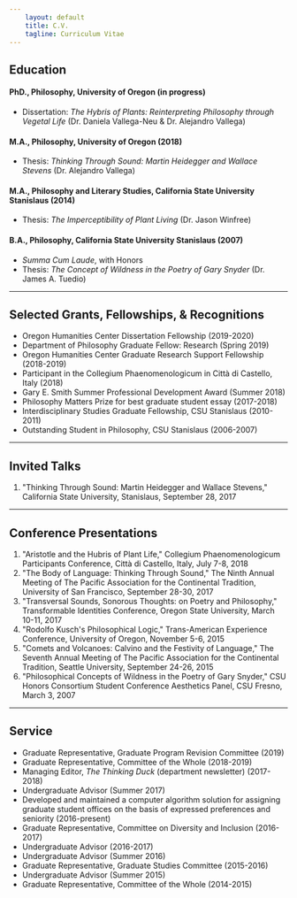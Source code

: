 ```yaml
---
    layout: default
    title: C.V.
    tagline: Curriculum Vitae
---
```


## Education

#### PhD., Philosophy, University of Oregon (in progress)
- Dissertation: *The Hybris of Plants: Reinterpreting Philosophy through Vegetal Life* (Dr. Daniela Vallega-Neu & Dr. Alejandro Vallega)

#### M.A., Philosophy, University of Oregon (2018)
- Thesis: *Thinking Through Sound: Martin Heidegger and Wallace Stevens* (Dr. Alejandro Vallega)

#### M.A., Philosophy and Literary Studies, California State University Stanislaus (2014)
- Thesis: *The Imperceptibility of Plant Living* (Dr. Jason Winfree)

#### B.A., Philosophy, California State University Stanislaus (2007)
- *Summa Cum Laude*, with Honors
- Thesis: *The Concept of Wildness in the Poetry of Gary Snyder* (Dr. James A. Tuedio)

---

## Selected Grants, Fellowships, & Recognitions
- Oregon Humanities Center Dissertation Fellowship (2019-2020)
- Department of Philosophy Graduate Fellow: Research (Spring 2019)
- Oregon Humanities Center Graduate Research Support Fellowship (2018-2019)
- Participant in the Collegium Phaenomenologicum in Città di Castello, Italy (2018)
- Gary E. Smith Summer Professional Development Award (Summer 2018)
- Philosophy Matters Prize for best graduate student essay (2017-2018)
- Interdisciplinary Studies Graduate Fellowship, CSU Stanislaus (2010-2011)
- Outstanding Student in Philosophy, CSU Stanislaus (2006-2007)

---

## Invited Talks
1. "Thinking Through Sound: Martin Heidegger and Wallace Stevens," California State University, Stanislaus, September 28, 2017

---

## Conference Presentations
1. "Aristotle and the Hubris of Plant Life," Collegium Phaenomenologicum Participants Conference, Città di Castello, Italy, July 7-8, 2018
1. "The Body of Language: Thinking Through Sound," The Ninth Annual Meeting of The Pacific Association for the Continental Tradition, University of San Francisco, September 28-30, 2017
1. "Transversal Sounds, Sonorous Thoughts: on Poetry and Philosophy," Transformable Identities Conference, Oregon State University, March 10-11, 2017
1. "Rodolfo Kusch's Philosophical Logic," Trans-American Experience Conference, University of Oregon, November 5-6, 2015
1. "Comets and Volcanoes: Calvino and the Festivity of Language," The Seventh Annual Meeting of The Pacific Association for the Continental Tradition, Seattle University, September 24-26, 2015
1. "Philosophical Concepts of Wildness in the Poetry of Gary Snyder," CSU Honors Consortium Student Conference Aesthetics Panel, CSU Fresno, March 3, 2007

---

## Service
- Graduate Representative, Graduate Program Revision Committee (2019)
- Graduate Representative, Committee of the Whole (2018-2019)
- Managing Editor, *The Thinking Duck* (department newsletter) (2017-2018)
- Undergraduate Advisor (Summer 2017)
- Developed and maintained a computer algorithm solution for assigning graduate student offices on the basis of expressed preferences and seniority (2016-present)
- Graduate Representative, Committee on Diversity and Inclusion (2016-2017)
- Undergraduate Advisor (2016-2017)
- Undergraduate Advisor (Summer 2016)
- Graduate Representative, Graduate Studies Committee (2015-2016)
- Undergraduate Advisor (Summer 2015)
- Graduate Representative, Committee of the Whole (2014-2015)
